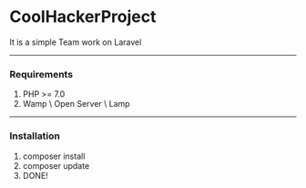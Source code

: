 # CoolHackerProject
It is a simple Team work on Laravel

---

### Requirements
1) PHP >= 7.0
2) Wamp \\ Open Server \\ Lamp


---

### Installation
1) composer install <br>
2) composer update<br>
3) DONE!

